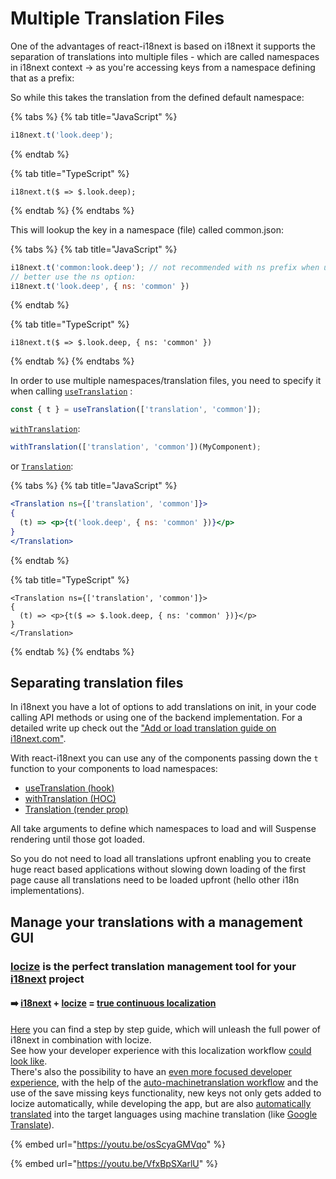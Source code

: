 # Multiple Translation Files

One of the advantages of react-i18next is based on i18next it supports the separation of translations into multiple files - which are called namespaces in i18next context -> as you're accessing keys from a namespace defining that as a prefix:

So while this takes the translation from the defined default namespace:

{% tabs %}
{% tab title="JavaScript" %}
```jsx
i18next.t('look.deep');
```
{% endtab %}

{% tab title="TypeScript" %}
```tsx
i18next.t($ => $.look.deep);
```
{% endtab %}
{% endtabs %}

This will lookup the key in a namespace (file) called common.json:

{% tabs %}
{% tab title="JavaScript" %}
```jsx
i18next.t('common:look.deep'); // not recommended with ns prefix when used in combination with natural language keys
// better use the ns option:
i18next.t('look.deep', { ns: 'common' })
```
{% endtab %}

{% tab title="TypeScript" %}
```tsx
i18next.t($ => $.look.deep, { ns: 'common' })
```
{% endtab %}
{% endtabs %}

In order to use multiple namespaces/translation files, you need to specify it when calling [`useTranslation`](https://react.i18next.com/latest/usetranslation-hook) :

```javascript
const { t } = useTranslation(['translation', 'common']);
```

[`withTranslation`](https://react.i18next.com/latest/withtranslation-hoc):

```javascript
withTranslation(['translation', 'common'])(MyComponent);
```

or [`Translation`](https://react.i18next.com/latest/translation-render-prop):

{% tabs %}
{% tab title="JavaScript" %}
```jsx
<Translation ns={['translation', 'common']}>
{
  (t) => <p>{t('look.deep', { ns: 'common' })}</p>
}
</Translation>
```
{% endtab %}

{% tab title="TypeScript" %}
```tsx
<Translation ns={['translation', 'common']}>
{
  (t) => <p>{t($ => $.look.deep, { ns: 'common' })}</p>
}
</Translation>
```
{% endtab %}
{% endtabs %}

## Separating translation files

In i18next you have a lot of options to add translations on init, in your code calling API methods or using one of the backend implementation. For a detailed write up check out the ["Add or load translation guide on i18next.com"](https://www.i18next.com/how-to/add-or-load-translations).

With react-i18next you can use any of the components passing down the `t` function to your components to load namespaces:

* [useTranslation (hook)](../latest/usetranslation-hook.md)
* [withTranslation (HOC)](../latest/withtranslation-hoc.md)
* [Translation (render prop)](../latest/translation-render-prop.md)

All take arguments to define which namespaces to load and will Suspense rendering until those got loaded.

So you do not need to load all translations upfront enabling you to create huge react based applications without slowing down loading of the first page cause all translations need to be loaded upfront (hello other i18n implementations).

## Manage your translations with a management GUI

### [**locize**](https://locize.com) is the perfect translation management tool for your [**i18next**](https://www.i18next.com) project

#### ➡️ [i18next](https://www.i18next.com/) + [locize](https://locize.com/) = [true continuous localization](https://locize.com/how-it-works.html#continouslocalization)

[Here](https://github.com/locize/react-tutorial) you can find a step by step guide, which will unleash the full power of i18next in combination with locize.\
See how your developer experience with this localization workflow [could look like](https://youtu.be/osScyaGMVqo).\
There's also the possibility to have an [even more focused developer experience](https://youtu.be/VfxBpSXarlU), with the help of the [auto-machinetranslation workflow](https://docs.locize.com/whats-inside/auto-machine-translation) and the use of the save missing keys functionality, new keys not only gets added to locize automatically, while developing the app, but are also [automatically translated](https://youtu.be/VfxBpSXarlU) into the target languages using machine translation (like [Google Translate](https://cloud.google.com/translate)).

{% embed url="https://youtu.be/osScyaGMVqo" %}

{% embed url="https://youtu.be/VfxBpSXarlU" %}
